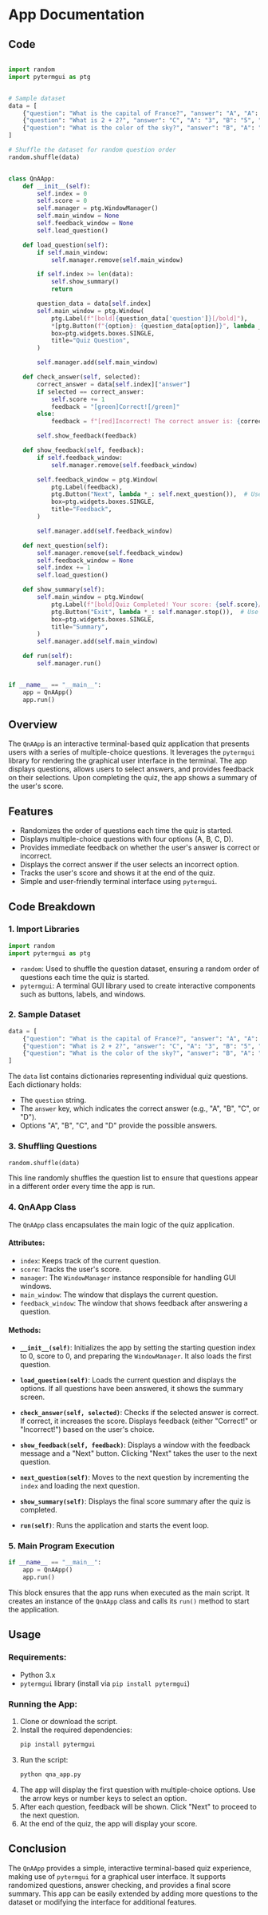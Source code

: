 # App Documentation

## Code

```python

import random
import pytermgui as ptg


# Sample dataset
data = [
    {"question": "What is the capital of France?", "answer": "A", "A": "Paris", "B": "Berlin", "C": "Madrid", "D": "Rome"},
    {"question": "What is 2 + 2?", "answer": "C", "A": "3", "B": "5", "C": "4", "D": "6"},
    {"question": "What is the color of the sky?", "answer": "B", "A": "Green", "B": "Blue", "C": "Red", "D": "Yellow"},
]

# Shuffle the dataset for random question order
random.shuffle(data)


class QnAApp:
    def __init__(self):
        self.index = 0
        self.score = 0
        self.manager = ptg.WindowManager()
        self.main_window = None
        self.feedback_window = None
        self.load_question()

    def load_question(self):
        if self.main_window:
            self.manager.remove(self.main_window)

        if self.index >= len(data):
            self.show_summary()
            return

        question_data = data[self.index]
        self.main_window = ptg.Window(
            ptg.Label(f"[bold]{question_data['question']}[/bold]"),
            *[ptg.Button(f"{option}: {question_data[option]}", lambda _, opt=option: self.check_answer(opt)) for option in ["A", "B", "C", "D"]],
            box=ptg.widgets.boxes.SINGLE,
            title="Quiz Question",
        )

        self.manager.add(self.main_window)

    def check_answer(self, selected):
        correct_answer = data[self.index]["answer"]
        if selected == correct_answer:
            self.score += 1
            feedback = "[green]Correct![/green]"
        else:
            feedback = f"[red]Incorrect! The correct answer is: {correct_answer}[/red]"

        self.show_feedback(feedback)

    def show_feedback(self, feedback):
        if self.feedback_window:
            self.manager.remove(self.feedback_window)

        self.feedback_window = ptg.Window(
            ptg.Label(feedback),
            ptg.Button("Next", lambda *_: self.next_question()),  # Use lambda to avoid extra args
            box=ptg.widgets.boxes.SINGLE,
            title="Feedback",
        )

        self.manager.add(self.feedback_window)

    def next_question(self):
        self.manager.remove(self.feedback_window)
        self.feedback_window = None
        self.index += 1
        self.load_question()

    def show_summary(self):
        self.main_window = ptg.Window(
            ptg.Label(f"[bold]Quiz Completed! Your score: {self.score}/{len(data)}[/bold]"),
            ptg.Button("Exit", lambda *_: self.manager.stop()),  # Use lambda to avoid extra args
            box=ptg.widgets.boxes.SINGLE,
            title="Summary",
        )
        self.manager.add(self.main_window)

    def run(self):
        self.manager.run()


if __name__ == "__main__":
    app = QnAApp()
    app.run()

```

## Overview

The `QnAApp` is an interactive terminal-based quiz application that presents users with a series of multiple-choice questions. It leverages the `pytermgui` library for rendering the graphical user interface in the terminal. The app displays questions, allows users to select answers, and provides feedback on their selections. Upon completing the quiz, the app shows a summary of the user's score.

## Features

- Randomizes the order of questions each time the quiz is started.
- Displays multiple-choice questions with four options (A, B, C, D).
- Provides immediate feedback on whether the user's answer is correct or incorrect.
- Displays the correct answer if the user selects an incorrect option.
- Tracks the user's score and shows it at the end of the quiz.
- Simple and user-friendly terminal interface using `pytermgui`.

## Code Breakdown

### 1. **Import Libraries**

```python
import random
import pytermgui as ptg
```

- `random`: Used to shuffle the question dataset, ensuring a random order of questions each time the quiz is started.
- `pytermgui`: A terminal GUI library used to create interactive components such as buttons, labels, and windows.

### 2. **Sample Dataset**

```python
data = [
    {"question": "What is the capital of France?", "answer": "A", "A": "Paris", "B": "Berlin", "C": "Madrid", "D": "Rome"},
    {"question": "What is 2 + 2?", "answer": "C", "A": "3", "B": "5", "C": "4", "D": "6"},
    {"question": "What is the color of the sky?", "answer": "B", "A": "Green", "B": "Blue", "C": "Red", "D": "Yellow"},
]
```

The `data` list contains dictionaries representing individual quiz questions. Each dictionary holds:
- The `question` string.
- The `answer` key, which indicates the correct answer (e.g., "A", "B", "C", or "D").
- Options "A", "B", "C", and "D" provide the possible answers.

### 3. **Shuffling Questions**

```python
random.shuffle(data)
```

This line randomly shuffles the question list to ensure that questions appear in a different order every time the app is run.

### 4. **QnAApp Class**

The `QnAApp` class encapsulates the main logic of the quiz application.

#### Attributes:
- `index`: Keeps track of the current question.
- `score`: Tracks the user's score.
- `manager`: The `WindowManager` instance responsible for handling GUI windows.
- `main_window`: The window that displays the current question.
- `feedback_window`: The window that shows feedback after answering a question.

#### Methods:

- **`__init__(self)`**: Initializes the app by setting the starting question index to 0, score to 0, and preparing the `WindowManager`. It also loads the first question.
  
- **`load_question(self)`**: Loads the current question and displays the options. If all questions have been answered, it shows the summary screen.

- **`check_answer(self, selected)`**: Checks if the selected answer is correct. If correct, it increases the score. Displays feedback (either "Correct!" or "Incorrect!") based on the user's choice.

- **`show_feedback(self, feedback)`**: Displays a window with the feedback message and a "Next" button. Clicking "Next" takes the user to the next question.

- **`next_question(self)`**: Moves to the next question by incrementing the `index` and loading the next question.

- **`show_summary(self)`**: Displays the final score summary after the quiz is completed.

- **`run(self)`**: Runs the application and starts the event loop.

### 5. **Main Program Execution**

```python
if __name__ == "__main__":
    app = QnAApp()
    app.run()
```

This block ensures that the app runs when executed as the main script. It creates an instance of the `QnAApp` class and calls its `run()` method to start the application.

## Usage

### Requirements:
- Python 3.x
- `pytermgui` library (install via `pip install pytermgui`)

### Running the App:

1. Clone or download the script.
2. Install the required dependencies:
   ```bash
   pip install pytermgui
   ```
3. Run the script:
   ```bash
   python qna_app.py
   ```
4. The app will display the first question with multiple-choice options. Use the arrow keys or number keys to select an option.
5. After each question, feedback will be shown. Click "Next" to proceed to the next question.
6. At the end of the quiz, the app will display your score.

## Conclusion

The `QnAApp` provides a simple, interactive terminal-based quiz experience, making use of `pytermgui` for a graphical user interface. It supports randomized questions, answer checking, and provides a final score summary. This app can be easily extended by adding more questions to the dataset or modifying the interface for additional features.